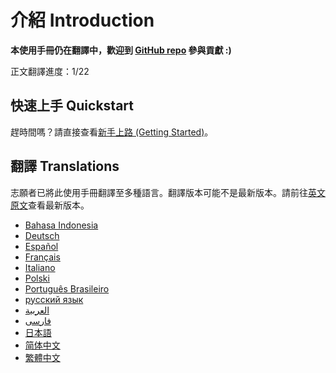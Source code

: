 # 介紹 Introduction

**本使用手冊仍在翻譯中，歡迎到 [GitHub repo](https://github.com/doomnor/anki-manual) 參與貢獻 :)**

正文翻譯進度：1/22

## 快速上手 Quickstart

趕時間嗎？請直接查看[新手上路 (Getting Started)](getting-started.md)。

## 翻譯 Translations

志願者已將此使用手冊翻譯至多種語言。翻譯版本可能不是最新版本。請前往[英文原文](https://docs.ankiweb.net/)查看最新版本。

- [Bahasa Indonesia](https://apps.ankiweb.net/docs/manual.id.html)
- [Deutsch](http://www.dennisproksch.de/anki)
- [Español](https://apps.ankiweb.net/docs/manual.es.html)
- [Français](https://apps.ankiweb.net/docs/manual.fr.html)
- [Italiano](https://web.archive.org/web/20160423223801/http://192.167.9.6/Anki_ITA/Manual_ITA.htm)
- [Polski](https://platynowy.github.io/anki-manual/)
- [Português Brasileiro](https://mizerablebr.github.io/anki-manual/)
- [русский язык](https://alexeygorelov.github.io/anki-manual-ru/)
- [العربية](https://abdnh.github.io/anki-manual/)
- [فارسى](http://ankidroid.ir/anki.pdf)
- [日本語](http://wikiwiki.jp/rage2050/?FrontPage)
- [简体中文](http://www.ankichina.net/manual/anki/)
- [繁體中文](https://doomnor.github.io/anki-manual/)
